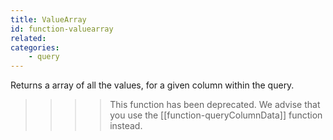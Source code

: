 ```yaml
---
title: ValueArray
id: function-valuearray
related:
categories:
    - query
---
```


Returns a array of all the values, for a given column within the query.

>>>> This function has been deprecated. We advise that you use the [[function-queryColumnData]] function instead.
